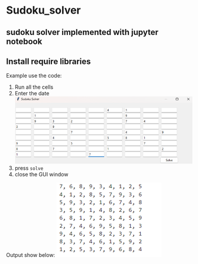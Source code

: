 # Sudoku_solver

## sudoku solver implemented with jupyter notebook

## Install require libraries

Example use the code:
1. Run all the cells
2. Enter the date
![alt text](image.png)
3. press `solve`
4. close the GUI window

Output show below:
![alt text](image-1.png)